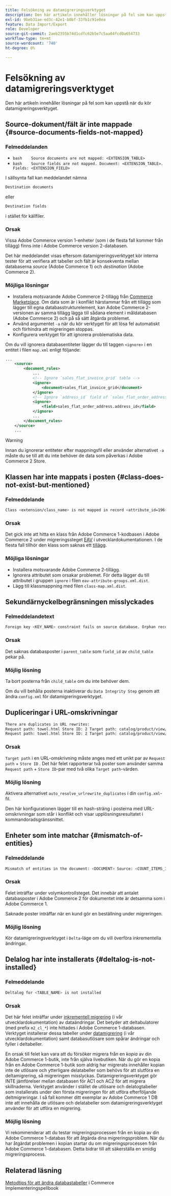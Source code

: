 ```yaml
---
title: Felsökning av datamigreringsverktyget
description: Den här artikeln innehåller lösningar på fel som kan uppstå när du kör datamigreringsverktyget.
exl-id: 9beb31ae-ed3c-42e1-b0bf-33fb1c91e0ea
feature: Data Import/Export
role: Developer
source-git-commit: 2aeb2355b74d1cdfc62b5e7c5aa04fcd0a654733
workflow-type: tm+mt
source-wordcount: '740'
ht-degree: 0%

---
```


# Felsökning av datamigreringsverktyget

Den här artikeln innehåller lösningar på fel som kan uppstå när du kör datamigreringsverktyget.

## Source-dokument/fält är inte mappade {#source-documents-fields-not-mapped}

### Felmeddelanden

* ```bash    Source documents are not mapped: <EXTENSION_TABLE>    ```
* ```bash    Source fields are not mapped. Document: <EXTENSION_TABLE>. Fields: <EXTENSION_FIELD>    ```

I sällsynta fall kan meddelandet nämna

```bash
Destination documents
```

eller

```bash
Destination fields
```

i stället för källfiler.

### Orsak

Vissa Adobe Commerce version 1-enheter (som i de flesta fall kommer från tillägg) finns inte i Adobe Commerce version 2-databasen.

Det här meddelandet visas eftersom datamigreringsverktyget kör interna tester för att verifiera att tabeller och fält är konsekventa mellan databaserna *source* (Adobe Commerce 1) och *destination* (Adobe Commerce 2).

### Möjliga lösningar

* Installera motsvarande Adobe Commerce 2-tillägg från [Commerce Marketplace](https://marketplace.magento.com/).     Om data som är i konflikt härstammar från ett tillägg som lägger till egna databasstrukturelement, kan Adobe Commerce 2-versionen av samma tillägg lägga till sådana element i måldatabasen (Adobe Commerce 2) och på så sätt åtgärda problemet.
* Använd argumentet `-a` när du kör verktyget för att lösa fel automatiskt och förhindra att migreringen stoppas.
* Konfigurera verktyget för att ignorera problematiska data.

Om du vill ignorera databasentiteter lägger du till taggen `<ignore>` i en entitet i filen `map.xml` enligt följande:

```xml
...
    <source>
        <document_rules>
            ...
            <!-- Ignore `sales_flat_invoice_grid` table -->
            <ignore>
                <document>sales_flat_invoice_grid</document>
            </ignore>
            <!-- Ignore `address_id` field of `sales_flat_order_address` table -->
            <ignore>
                <field>sales_flat_order_address.address_id</field>
            </ignore>
            ...
        </document_rules>
    </source>
    ...
```

>[!WARNING]
>
>Innan du ignorerar entiteter efter mappningsfil eller använder alternativet `-a` måste du se till att du inte behöver de data som påverkas i Adobe Commerce 2 Store.

## Klassen har inte mappats i posten {#class-does-not-exist-but-mentioned}

### Felmeddelande

```bash
Class <extension/class_name> is not mapped in record <attribute_id=196>
```

### Orsak

Det gick inte att hitta en klass från Adobe Commerce 1-kodbasen i Adobe Commerce 2 under migreringssteget [EAV](https://experienceleague.adobe.com/en/docs/commerce-operations/tools/data-migration/basics/technical-specification) i utvecklardokumentationen. I de flesta fall tillhör den klass som saknas ett [tillägg](https://experienceleague.adobe.com/en/docs/commerce-operations/operational-playbook/glossary#extension).

### Möjliga lösningar

* Installera motsvarande Adobe Commerce 2-tillägg.
* Ignorera attributet som orsakar problemet.    För detta lägger du till attributet i gruppen `ignore` i filen `eav-attribute-groups.xml.dist`.
* Lägg till klassmappning med filen `class-map.xml.dist`.

## Sekundärnyckelbegränsningen misslyckades

### Felmeddelandetext

```bash
Foreign key <KEY_NAME> constraint fails on source database. Orphan records id: <id_1>, <id_2> from <child_table>.<field_id> has no referenced records in <parent_table>
```

### Orsak

Det saknas databasposter i `parent_table` som `field_id` av `child_table` pekar på.

### Möjlig lösning

Ta bort posterna från `child_table` om du inte behöver dem.

Om du vill behålla posterna inaktiverar du `Data Integrity Step` genom att ändra `config.xml` för datamigreringsverktyget.

## Dupliceringar i URL-omskrivningar

```xml
There are duplicates in URL rewrites:
Request path: towel.html Store ID: 2 Target path: catalog/product/view/id/10
Request path: towel.html Store ID: 2 Target path: catalog/product/view/id/12
```

### Orsak

`Target path` i en URL-omskrivning måste anges med ett unikt par av `Request path` + `Store ID` . Det här felet rapporterar två poster som använder samma `Request path` + `Store ID`-par med två olika `Target path`-värden.

### Möjlig lösning

Aktivera alternativet `auto_resolve_urlrewrite_duplicates` i din `config.xml`-fil.

Den här konfigurationen lägger till en hash-sträng i posterna med URL-omskrivningar som står i konflikt och visar upplösningsresultatet i kommandoradsgränssnittet.

## Enheter som inte matchar {#mismatch-of-entities}

### Felmeddelande

```bash
Mismatch of entities in the document: <DOCUMENT> Source: <COUNT_ITEMS_IN_SOURCE_TABLE> Destination: <COUNT_ITEMS_IN_DESTINATION_TABLE>
```

### Orsak

Felet inträffar under volymkontrollsteget. Det innebär att antalet databasposter i Adobe Commerce 2 för dokumentet inte är detsamma som i Adobe Commerce 1.

Saknade poster inträffar när en kund gör en beställning under migreringen.

### Möjlig lösning

Kör datamigreringsverktyget i `Delta`-läge om du vill överföra inkrementella ändringar.

## Delalog har inte installerats {#deltalog-is-not-installed}

### Felmeddelande

```bash
Deltalog for <TABLE_NAME> is not installed
```

### Orsak

Det här felet inträffar under [inkrementell migrering](https://experienceleague.adobe.com/en/docs/commerce-operations/tools/data-migration/migrate-data/delta) (i vår utvecklardokumentation) av dataändringar. Det betyder att deltabulatorer (med prefix `m2_cl_*`) inte hittades i Adobe Commerce 1-databasen. Verktyget installerar dessa tabeller under [datamigrering](https://experienceleague.adobe.com/en/docs/commerce-operations/tools/data-migration/migrate-data/data) (i vår utvecklardokumentation) samt databasutlösare som spårar ändringar och fyller i deltabeller.

En orsak till felet kan vara att du försöker migrera från en *kopia* av din Adobe Commerce 1-butik, inte från själva livebutiken. När du gör en kopia från en Adobe Commerce 1-butik som aldrig har migrerats innehåller kopian inte de utlösare och ytterligare delatabeller som behövs för att slutföra en deltamigrering, så migreringen misslyckas. Datamigreringsverktyget gör INTE jämförelser mellan databasen för AC1 och AC2 för att migrera skillnaderna. Verktyget använder i stället de utlösare och delatogtabeller som installerats under den första migreringen för att utföra efterföljande deltmigreringar. I så fall kommer ditt exemplar av Adobe Commerce 1 DB inte att innehålla de utlösare och delatabeller som datamigreringsverktyget använder för att utföra en migrering.

### Möjlig lösning

Vi rekommenderar att du testar migreringsprocessen från en kopia av din Adobe Commerce 1-databas för att åtgärda dina migreringsproblem. När du har åtgärdat problemen i kopian startar du om migreringsprocessen från Adobe Commerce 1-databasen. Detta bidrar till att säkerställa en smidig migreringsprocess.

## Relaterad läsning

[Metodtips för att ändra databastabeller](https://experienceleague.adobe.com/en/docs/commerce-operations/implementation-playbook/best-practices/development/modifying-core-and-third-party-tables#why-adobe-recommends-avoiding-modifications) i Commerce Implementeringspellbook
